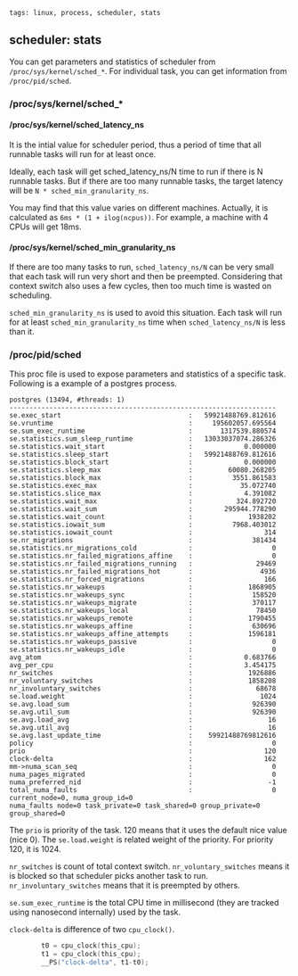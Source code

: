 ```metadata
tags: linux, process, scheduler, stats
```

## scheduler: stats

You can get parameters and statistics of scheduler from `/proc/sys/kernel/sched_*`.
For individual task, you can get information from `/proc/pid/sched`.

###  /proc/sys/kernel/sched_*

#### /proc/sys/kernel/sched_latency_ns
It is the intial value for scheduler period, thus a period of time that all runnable
 tasks will run for at least once.

Ideally, each task will get sched_latency_ns/N time to run if there is N runnable tasks.
But if there are too many runnable tasks, the target latency will be `N * sched_min_granularity_ns`.

You may find that this value varies on different machines. Actually, it is calculated
 as `6ms * (1 + ilog(ncpus))`. For example, a machine with 4 CPUs will get 18ms.


#### /proc/sys/kernel/sched_min_granularity_ns
If there are too many tasks to run, `sched_latency_ns/N` can be very small that each
 task will run very short and then be preempted. Considering that context switch also
 uses a few cycles, then too much time is wasted on scheduling.

`sched_min_granularity_ns` is used to avoid this situation. Each task will run for at
 least `sched_min_granularity_ns` time when `sched_latency_ns/N` is less than it.

### /proc/pid/sched
This proc file is used to expose parameters and statistics of a specific task.
Following is a example of a postgres process.

```text
postgres (13494, #threads: 1)
-------------------------------------------------------------------
se.exec_start                                :   59921488769.812616
se.vruntime                                  :     195602057.695564
se.sum_exec_runtime                          :       1317539.880574
se.statistics.sum_sleep_runtime              :   13033037074.286326
se.statistics.wait_start                     :             0.000000
se.statistics.sleep_start                    :   59921488769.812616
se.statistics.block_start                    :             0.000000
se.statistics.sleep_max                      :         60080.268205
se.statistics.block_max                      :          3551.861583
se.statistics.exec_max                       :            35.072740
se.statistics.slice_max                      :             4.391082
se.statistics.wait_max                       :           324.892720
se.statistics.wait_sum                       :        295944.778290
se.statistics.wait_count                     :              1938202
se.statistics.iowait_sum                     :          7968.403012
se.statistics.iowait_count                   :                  314
se.nr_migrations                             :               381434
se.statistics.nr_migrations_cold             :                    0
se.statistics.nr_failed_migrations_affine    :                    0
se.statistics.nr_failed_migrations_running   :                29469
se.statistics.nr_failed_migrations_hot       :                 4936
se.statistics.nr_forced_migrations           :                  166
se.statistics.nr_wakeups                     :              1868905
se.statistics.nr_wakeups_sync                :               158520
se.statistics.nr_wakeups_migrate             :               370117
se.statistics.nr_wakeups_local               :                78450
se.statistics.nr_wakeups_remote              :              1790455
se.statistics.nr_wakeups_affine              :               630696
se.statistics.nr_wakeups_affine_attempts     :              1596181
se.statistics.nr_wakeups_passive             :                    0
se.statistics.nr_wakeups_idle                :                    0
avg_atom                                     :             0.683766
avg_per_cpu                                  :             3.454175
nr_switches                                  :              1926886
nr_voluntary_switches                        :              1858208
nr_involuntary_switches                      :                68678
se.load.weight                               :                 1024
se.avg.load_sum                              :               926390
se.avg.util_sum                              :               926390
se.avg.load_avg                              :                   16
se.avg.util_avg                              :                   16
se.avg.last_update_time                      :    59921488769812616
policy                                       :                    0
prio                                         :                  120
clock-delta                                  :                  162
mm->numa_scan_seq                            :                    0
numa_pages_migrated                          :                    0
numa_preferred_nid                           :                   -1
total_numa_faults                            :                    0
current_node=0, numa_group_id=0
numa_faults node=0 task_private=0 task_shared=0 group_private=0 group_shared=0
```

The `prio` is priority of the task. 120 means that it uses the default nice value (nice 0).
 The `se.load.weight` is related weight of the priority. For priority 120, it is 1024.

`nr_switches` is count of total context switch. `nr_voluntary_switches` means it is
 blocked so that scheduler picks another task to run. `nr_involuntary_switches` means
 that it is preempted by others.

`se.sum_exec_runtime` is the total CPU time in millisecond (they are tracked using nanosecond
 internally) used by the task.


`clock-delta` is difference of two `cpu_clock()`.

```c
		t0 = cpu_clock(this_cpu);
		t1 = cpu_clock(this_cpu);
		__PS("clock-delta", t1-t0);
```
